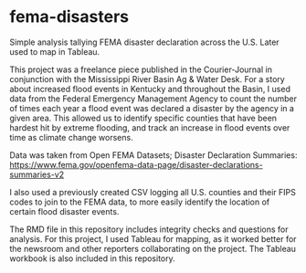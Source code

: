 # fema-disasters
Simple analysis tallying FEMA disaster declaration across the U.S. Later used to map in Tableau.

This project was a freelance piece published in the Courier-Journal in conjunction with the Mississippi River Basin Ag & Water Desk. For a story about increased flood events in Kentucky and throughout the Basin, I used data from the Federal Emergency Management Agency to count the number of times each year a flood event was declared a disaster by the agency in a given area. This allowed us to identify specific counties that have been hardest hit by extreme flooding, and track an increase in flood events over time as climate change worsens. 

Data was taken from Open FEMA Datasets; Disaster Declaration Summaries: https://www.fema.gov/openfema-data-page/disaster-declarations-summaries-v2

I also used a previously created CSV logging all U.S. counties and their FIPS codes to join to the FEMA data, to more easily identify the location of certain flood disaster events. 

The RMD file in this repository includes integrity checks and questions for analysis. For this project, I used Tableau for mapping, as it worked better for the newsroom and other reporters collaborating on the project. The Tableau workbook is also included in this repository.
